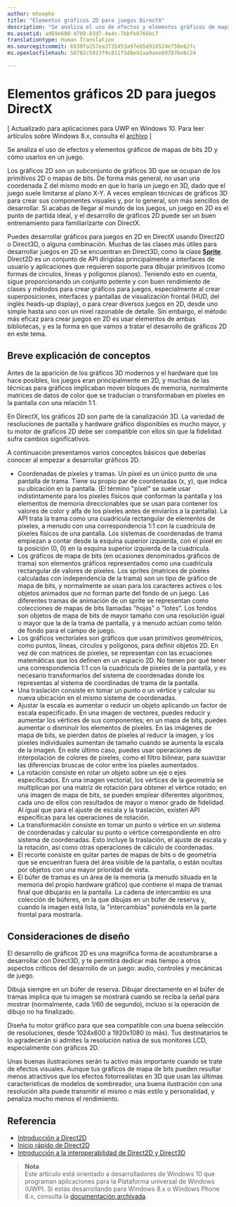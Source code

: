 ```yaml
---
author: mtoepke
title: "Elementos gráficos 2D para juegos DirectX"
description: "Se analiza el uso de efectos y elementos gráficos de mapas de bits 2D y cómo usarlos en un juego."
ms.assetid: ad69e680-d709-83d7-4a4c-7bbfe0766bc7
translationtype: Human Translation
ms.sourcegitcommit: 6530fa257ea3735453a97eb5d916524e750e62fc
ms.openlocfilehash: 50782c5923f9c811f5d8e91aa9aee897876e6c24

---
```


# Elementos gráficos 2D para juegos DirectX


\[ Actualizado para aplicaciones para UWP en Windows 10. Para leer artículos sobre Windows 8.x, consulta el [archivo](http://go.microsoft.com/fwlink/p/?linkid=619132) \]

Se analiza el uso de efectos y elementos gráficos de mapas de bits 2D y cómo usarlos en un juego.

Los gráficos 2D son un subconjunto de gráficos 3D que se ocupan de los primitivos 2D o mapas de bits. De forma más general, no usan una coordenada Z del mismo modo en que lo haría un juego en 3D, dado que el juego suele limitarse al plano X-Y. A veces emplean técnicas de gráficos 3D para crear sus componentes visuales y, por lo general, son más sencillos de desarrollar. Si acabas de llegar al mundo de los juegos, un juego en 2D es el punto de partida ideal, y el desarrollo de gráficos 2D puede ser un buen entrenamiento para familiarizarte con DirectX.

Puedes desarrollar gráficos para juegos en 2D en DirectX usando Direct2D o Direct3D, o alguna combinación. Muchas de las clases más útiles para desarrollar juegos en 2D se encuentran en Direct3D, como la clase [**Sprite**](https://msdn.microsoft.com/library/windows/desktop/bb205601). Direct2D es un conjunto de API dirigidas principalmente a interfaces de usuario y aplicaciones que requieren soporte para dibujar primitivos (como formas de círculos, líneas y polígonos planos). Teniendo esto en cuenta, sigue proporcionando un conjunto potente y con buen rendimiento de clases y métodos para crear gráficos para juegos, especialmente al crear superposiciones, interfaces y pantallas de visualización frontal (HUD, del inglés heads-up display), o para crear diversos juegos en 2D, desde uno simple hasta uno con un nivel razonable de detalle. Sin embargo, el método más eficaz para crear juegos en 2D es usar elementos de ambas bibliotecas, y es la forma en que vamos a tratar el desarrollo de gráficos 2D en este tema.

## Breve explicación de conceptos


Antes de la aparición de los gráficos 3D modernos y el hardware que los hace posibles, los juegos eran principalmente en 2D, y muchas de las técnicas para gráficos implicaban mover bloques de memoria, normalmente matrices de datos de color que se traducían o transformaban en píxeles en la pantalla con una relación 1:1.

En DirectX, los gráficos 2D son parte de la canalización 3D. La variedad de resoluciones de pantalla y hardware gráfico disponibles es mucho mayor, y tu motor de gráficos 2D debe ser compatible con ellos sin que la fidelidad sufra cambios significativos.

A continuación presentamos varios conceptos básicos que deberías conocer al empezar a desarrollar gráficos 2D.

-   Coordenadas de píxeles y tramas. Un píxel es un único punto de una pantalla de trama. Tiene su propio par de coordenadas (x, y), que indica su ubicación en la pantalla. (El término "píxel" se suele usar indistintamente para los píxeles físicos que conforman la pantalla y los elementos de memoria direccionables que se usan para contener los valores de color y alfa de los píxeles antes de enviarlos a la pantalla). La API trata la trama como una cuadrícula rectangular de elementos de píxeles, a menudo con una correspondencia 1:1 con la cuadrícula de píxeles físicos de una pantalla. Los sistemas de coordenadas de trama empiezan a contar desde la esquina superior izquierda, con el píxel en la posición (0, 0) en la esquina superior izquierda de la cuadrícula.
-   Los gráficos de mapa de bits (en ocasiones denominados gráficos de trama) son elementos gráficos representados como una cuadrícula rectangular de valores de píxeles. Los sprites (matrices de píxeles calculadas con independencia de la trama) son un tipo de gráfico de mapa de bits, y normalmente se usan para los caracteres activos o los objetos animados que no forman parte del fondo de un juego. Las diferentes tramas de animación de un sprite se representan como colecciones de mapas de bits llamadas "hojas" o "lotes". Los fondos son objetos de mapa de bits de mayor tamaño con una resolución igual o mayor que la de la trama de pantalla, y a menudo actúan como telón de fondo para el campo de juego.
-   Los gráficos vectoriales son gráficos que usan primitivos geométricos, como puntos, líneas, círculos y polígonos, para definir objetos 2D. En vez de con matrices de píxeles, se representan con las ecuaciones matemáticas que los definen en un espacio 2D. No tienen por qué tener una correspondencia 1:1 con la cuadrícula de píxeles de la pantalla, y es necesario transformarlos del sistema de coordenadas donde los representas al sistema de coordinadas de trama de la pantalla.
-   Una traslación consiste en tomar un punto o un vértice y calcular su nueva ubicación en el mismo sistema de coordenadas.
-   Ajustar la escala es aumentar o reducir un objeto aplicando un factor de escala especificado. En una imagen de vectores, puedes reducir y aumentar los vértices de sus componentes; en un mapa de bits, puedes aumentar o disminuir los elementos de píxeles. En las imágenes de mapa de bits, se pierden datos de píxeles al reducir la imagen, y los píxeles individuales aumentan de tamaño cuando se aumenta la escala de la imagen. En este último caso, puedes usar operaciones de interpolación de colores de píxeles, como el filtro bilinear, para suavizar las diferencias bruscas de color entre los píxeles aumentados.
-   La rotación consiste en rotar un objeto sobre un eje o ejes especificados. En una imagen vectorial, los vértices de la geometría se multiplican por una matriz de rotación para obtener el vértice rotado; en una imagen de mapa de bits, se pueden emplear diferentes algoritmos, cada uno de ellos con resultados de mayor o menor grado de fidelidad. Al igual que para el ajuste de escala y la traslación, existen API específicas para las operaciones de rotación.
-   La transformación consiste en tomar un punto o vértice en un sistema de coordenadas y calcular su punto o vértice correspondiente en otro sistema de coordenadas. Esto incluye la traslación, el ajuste de escala y la rotación, así como otras operaciones de cálculo de coordenadas.
-   El recorte consiste en quitar partes de mapas de bits o de geometría que se encuentran fuera del área visible de la pantalla, o están ocultas por objetos con una mayor prioridad de vista.
-   El búfer de tramas es un área de la memoria (a menudo situada en la memoria del propio hardware gráfico) que contiene el mapa de tramas final que dibujarás en la pantalla. La cadena de intercambio es una colección de búferes, en la que dibujas en un búfer de reserva y, cuando la imagen está lista, la "intercambias" poniéndola en la parte frontal para mostrarla.

## Consideraciones de diseño


El desarrollo de gráficos 2D es una magnífica forma de acostumbrarse a desarrollar con Direct3D, y te permitirá dedicar más tiempo a otros aspectos críticos del desarrollo de un juego: audio, controles y mecánicas de juego.

Dibuja siempre en un búfer de reserva. Dibujar directamente en el búfer de tramas implica que tu imagen se mostrará cuando se reciba la señal para mostrar (normalmente, cada 1/60 de segundo), incluso si la operación de dibujo no ha finalizado.

Diseña tu motor gráfico para que sea compatible con una buena selección de resoluciones, desde 1024x600 a 1920x1080 (o más). Tus destinatarios te lo agradecerán si admites la resolución nativa de sus monitores LCD, especialmente con gráficos 2D.

Unas buenas ilustraciones serán tu activo más importante cuando se trate de efectos visuales. Aunque tus gráficos de mapa de bits pueden resultar menos atractivos que los efectos fotorrealistas en 3D que usan las últimas características de modelos de sombreador, una buena ilustración con una resolución alta puede transmitir el mismo o más estilo y personalidad, y penaliza mucho menos el rendimiento.

## Referencia


-   [Introducción a Direct2D](https://msdn.microsoft.com/library/windows/desktop/dd370987)
-   [Inicio rápido de Direct2D](https://msdn.microsoft.com/library/windows/desktop/dd535473)
-   [Introducción a la interoperabilidad de Direct2D y Direct3D](https://msdn.microsoft.com/library/windows/desktop/dd370966)

> **Nota**  
Este artículo está orientado a desarrolladores de Windows 10 que programan aplicaciones para la Plataforma universal de Windows (UWP). Si estás desarrollando para Windows 8.x o Windows Phone 8.x, consulta la [documentación archivada](http://go.microsoft.com/fwlink/p/?linkid=619132).

 

 

 







<!--HONumber=Jun16_HO4-->


